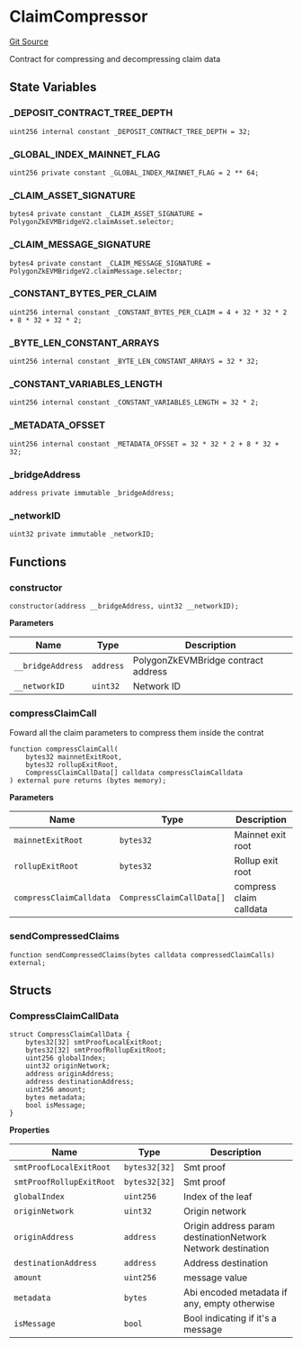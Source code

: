 # ClaimCompressor
[Git Source](https://github.com/agglayer/agglayer-contracts/blob/856b421eef55a77f98f6fed45beb5ed8e3023c16/contracts/periphery/ClaimCompressor.sol)

Contract for compressing and decompressing claim data


## State Variables
### _DEPOSIT_CONTRACT_TREE_DEPTH

```solidity
uint256 internal constant _DEPOSIT_CONTRACT_TREE_DEPTH = 32;
```


### _GLOBAL_INDEX_MAINNET_FLAG

```solidity
uint256 private constant _GLOBAL_INDEX_MAINNET_FLAG = 2 ** 64;
```


### _CLAIM_ASSET_SIGNATURE

```solidity
bytes4 private constant _CLAIM_ASSET_SIGNATURE = PolygonZkEVMBridgeV2.claimAsset.selector;
```


### _CLAIM_MESSAGE_SIGNATURE

```solidity
bytes4 private constant _CLAIM_MESSAGE_SIGNATURE = PolygonZkEVMBridgeV2.claimMessage.selector;
```


### _CONSTANT_BYTES_PER_CLAIM

```solidity
uint256 internal constant _CONSTANT_BYTES_PER_CLAIM = 4 + 32 * 32 * 2 + 8 * 32 + 32 * 2;
```


### _BYTE_LEN_CONSTANT_ARRAYS

```solidity
uint256 internal constant _BYTE_LEN_CONSTANT_ARRAYS = 32 * 32;
```


### _CONSTANT_VARIABLES_LENGTH

```solidity
uint256 internal constant _CONSTANT_VARIABLES_LENGTH = 32 * 2;
```


### _METADATA_OFSSET

```solidity
uint256 internal constant _METADATA_OFSSET = 32 * 32 * 2 + 8 * 32 + 32;
```


### _bridgeAddress

```solidity
address private immutable _bridgeAddress;
```


### _networkID

```solidity
uint32 private immutable _networkID;
```


## Functions
### constructor


```solidity
constructor(address __bridgeAddress, uint32 __networkID);
```
**Parameters**

|Name|Type|Description|
|----|----|-----------|
|`__bridgeAddress`|`address`|PolygonZkEVMBridge contract address|
|`__networkID`|`uint32`|Network ID|


### compressClaimCall

Foward all the claim parameters to compress them inside the contrat


```solidity
function compressClaimCall(
    bytes32 mainnetExitRoot,
    bytes32 rollupExitRoot,
    CompressClaimCallData[] calldata compressClaimCalldata
) external pure returns (bytes memory);
```
**Parameters**

|Name|Type|Description|
|----|----|-----------|
|`mainnetExitRoot`|`bytes32`|Mainnet exit root|
|`rollupExitRoot`|`bytes32`|Rollup exit root|
|`compressClaimCalldata`|`CompressClaimCallData[]`|compress claim calldata|


### sendCompressedClaims


```solidity
function sendCompressedClaims(bytes calldata compressedClaimCalls) external;
```

## Structs
### CompressClaimCallData

```solidity
struct CompressClaimCallData {
    bytes32[32] smtProofLocalExitRoot;
    bytes32[32] smtProofRollupExitRoot;
    uint256 globalIndex;
    uint32 originNetwork;
    address originAddress;
    address destinationAddress;
    uint256 amount;
    bytes metadata;
    bool isMessage;
}
```

**Properties**

|Name|Type|Description|
|----|----|-----------|
|`smtProofLocalExitRoot`|`bytes32[32]`|Smt proof|
|`smtProofRollupExitRoot`|`bytes32[32]`|Smt proof|
|`globalIndex`|`uint256`|Index of the leaf|
|`originNetwork`|`uint32`|Origin network|
|`originAddress`|`address`|Origin address param destinationNetwork Network destination|
|`destinationAddress`|`address`|Address destination|
|`amount`|`uint256`|message value|
|`metadata`|`bytes`|Abi encoded metadata if any, empty otherwise|
|`isMessage`|`bool`|Bool indicating if it's a message|


